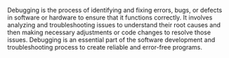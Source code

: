 Debugging is the process of identifying and fixing errors, bugs, or defects in software or hardware to ensure that it functions correctly. It involves analyzing and troubleshooting issues to understand their root causes and then making necessary adjustments or code changes to resolve those issues. Debugging is an essential part of the software development and troubleshooting process to create reliable and error-free programs.
